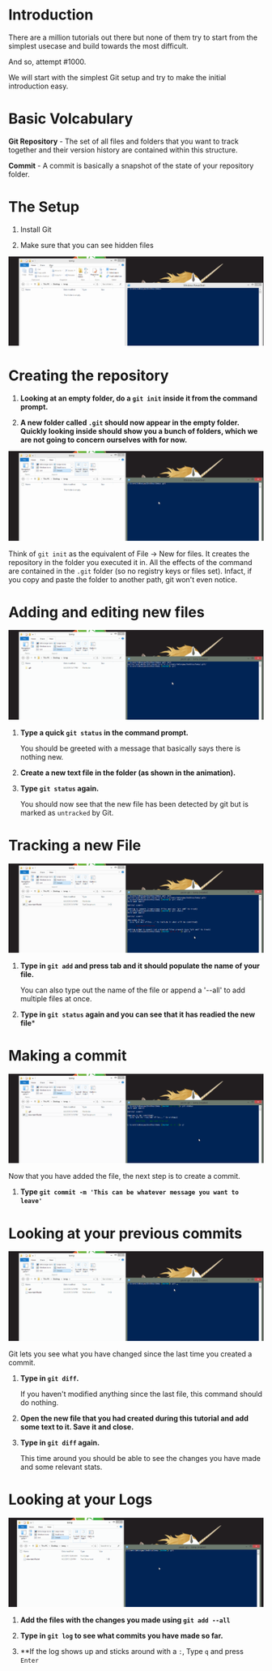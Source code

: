 # Introduction

There are a million tutorials out there but none of them try to start from the simplest usecase and build towards the most difficult. 

And so, attempt #1000.

We will start with the simplest Git setup and try to make the initial introduction easy.

# Basic Volcabulary

**Git Repository** - The set of all files and folders that you want to track together and their version history are contained within this structure.

**Commit** - A commit is basically a snapshot of the state of your repository folder.

# The Setup

1. Install Git

2. Make sure that you can see hidden files

![](gifs/Setup.gif)

# Creating the repository

1. **Looking at an empty folder, do a `git init` inside it from the command prompt.**

2. **A new folder called `.git` should now appear in the empty folder. Quickly looking inside should show you a bunch of folders, which we are not going to concern ourselves with for now.**

![](gifs/git-init.gif)

Think of `git init` as the  equivalent of File -> New for files. It creates the repository in the folder you executed it in. All the effects of the command are contained in the `.git` folder (so no registry keys or files set). Infact, if you copy and paste the folder to another path, git won't even notice.

# Adding and editing new files

![](gifs/git-status.gif)

1. **Type a quick `git status` in the command prompt.**

    You should be greeted with a message that basically says there is nothing new.

2. **Create a new text file in the folder (as shown in the animation).**

3. **Type `git status` again.**
    
    You should now see that the new file has been detected by git but is marked as `untracked` by Git.

# Tracking a new File

![](gifs/git-add.gif)

1. **Type in `git add` and press tab and it should populate the name of your file.** 
    
    You can also type out the name of the file or append a '--all' to add multiple files at once.

2. **Type in `git status` again and you can see that it has readied the new file***

# Making a commit

![](gifs/git-commit.gif)

Now that you have added the file, the next step is to create a commit.

1. **Type `git commit -m 'This can be whatever message you want to leave'`**

# Looking at your previous commits

![](gifs/git-diff.gif)

Git lets you see what you have changed since the last time you created a commit.

1. **Type in `git diff`.**
    
    If you haven't modified anything since the last file, this command should do nothing.
2. **Open the new file that you had created during this tutorial and add some text to it. Save it and close.**

3. **Type in `git diff` again.**

    This time around you should be able to see the changes you have made and some relevant stats.

# Looking at your Logs

![](gifs/git-log.gif)
1. **Add the files with the changes you made using `git add --all`**

2. **Type in `git log` to see what commits you have made so far.**

3. **If the log shows up and sticks around with a `:`, Type `q` and press `Enter`

 
